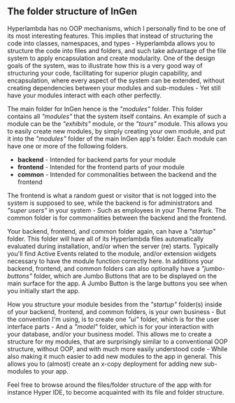 ## The folder structure of InGen

Hyperlambda has no OOP mechanisms, which I personally find to be one of its most interesting
features. This implies that instead of structuring the code into classes, namespaces, and
types - Hyperlambda allows you to structure the code into files and folders, and such take
advantage of the file system to apply encapsulation and create modularity. One of the design
goals of the system, was to illustrate how this is a very good way of structuring your code,
facilitating for superior plugin capability, and encapsulation, where every aspect of the
system can be extended, without creating dependencies between your modules and sub-modules -
Yet still have your modules interact with each other perfectly.

The main folder for InGen hence is the _"modules"_ folder. This folder contains all _"modules"_
that the system itself contains. An example of such a module can be the _"exhibits"_ module,
or the _"tours"_ module. This allows you to easily create new modules, by simply creating your
own module, and put it into the _"modules"_ folder of the main InGen app's folder. Each module
can have one or more of the following folders.

* __backend__ - Intended for backend parts for your module
* __frontend__ - Intended for the frontend parts of your module
* __common__ - Intended for commonalities between the backend and the frontend

The frontend is what a random guest or visitor that is not logged into the system is supposed
to see, while the backend is for administrators and _"super users"_ in your system - Such
as employees in your Theme Park. The common folder is for commonalities between the backend
and the frontend.

Your backend, frontend, and common folder again, can have a _"startup"_ folder. This folder
will have all of its Hyperlambda files automatically evaluated during installation, and/or
when the server (re) starts. Typically you'll find Active Events related to the module, and/or
extension widgets necessary to have the module function correctly here. In additions your
backend, frontend, and common folders can also optionally have a _"jumbo-buttons"_ folder,
which are Jumbo Buttons that are to be displayed on the main surface for the app. A Jumbo
Button is the large buttons you see when you initially start the app.

How you structure your module besides from the _"startup"_ folder(s) inside of your backend,
frontend, and common folders, is your own business - But the convention I'm using, is to
create one _"ui"_ folder, which is for the user interface parts - And a _"model"_ folder,
which is for your interaction with your database, and/or your business model. This allows
me to create a structure for my modules, that are surprisingly similar to a conventional
OOP structure, without OOP, and with much more easily understood code - While also making
it much easier to add new modules to the app in general. This allows you to (almost)
create an x-copy deployment for adding new sub-modules to your app.

Feel free to browse around the files/folder structure of the app with for instance Hyper IDE,
to become acquainted with its file and folder structure.
